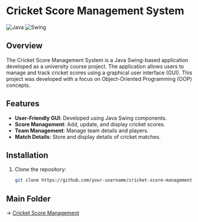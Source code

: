 # Cricket Score Management System

![Java](https://img.shields.io/badge/Java-ED8B00?style=for-the-badge&logo=java&logoColor=white)
![Swing](https://img.shields.io/badge/Swing-0078D4?style=for-the-badge&logo=java&logoColor=white)

## Overview

The Cricket Score Management System is a Java Swing-based application developed as a university course project. The application allows users to manage and track cricket scores using a graphical user interface (GUI). This project was developed with a focus on Object-Oriented Programming (OOP) concepts.

## Features

- **User-Friendly GUI**: Developed using Java Swing components.
- **Score Management**: Add, update, and display cricket scores.
- **Team Management**: Manage team details and players.
- **Match Details**: Store and display details of cricket matches.

## Installation

1. Clone the repository:
   ```bash
   git clone https://github.com/your-username/cricket-score-management.git](https://github.com/ByteCrister/NEUB-Projects-From-_22_.git

## Main Folder 
-> [Cricket Score Management](https://github.com/ByteCrister/NEUB-Projects-From-_22_/tree/main/CricketScoreManagement_Final_3rd_semester)
